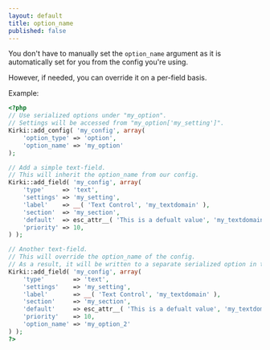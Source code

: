 ```yaml
---
layout: default
title: option_name
published: false
---
```


You don't have to manually set the `option_name` argument as it is automatically set for you from the config you're using.

However, if needed, you can override it on a per-field basis.

Example:

```php
<?php
// Use serialized options under "my_option".
// Settings will be accessed from "my_option['my_setting']".
Kirki::add_config( 'my_config', array(
	'option_type' => 'option',
	'option_name' => 'my_option'
);

// Add a simple text-field.
// This will inherit the option_name from our config.
Kirki::add_field( 'my_config', array(
	'type'     => 'text',
	'settings' => 'my_setting',
	'label'    => __( 'Text Control', 'my_textdomain' ),
	'section'  => 'my_section',
	'default'  => esc_attr__( 'This is a defualt value', 'my_textdomain' ),
	'priority' => 10,
) );

// Another text-field.
// This will override the option_name of the config.
// As a result, it will be written to a separate serialized option in the db.
Kirki::add_field( 'my_config', array(
	'type'        => 'text',
	'settings'    => 'my_setting',
	'label'       => __( 'Text Control', 'my_textdomain' ),
	'section'     => 'my_section',
	'default'     => esc_attr__( 'This is a defualt value', 'my_textdomain' ),
	'priority'    => 10,
	'option_name' => 'my_option_2'
) );
?>
```
